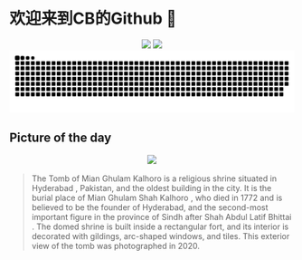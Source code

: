 
# 欢迎来到CB的Github 👋

<div align="center">
  <img height="137px" src="https://github-readme-stats.vercel.app/api?username=SuperCB&show_icons=true&theme=radical" />
  <img height="137px" src="https://github-readme-stats.vercel.app/api/top-langs/?username=SuperCB&hide_title=true&hide_border=true&layout=compact&langs_count=6&text_color=000&icon_color=fff" />
</div>


<div align="center">
    <img src="./contribution-snake/github-contribution-grid-snake.svg" />
</div>



## Picture of the day
<div align="center">
  <img width=400px src="https://upload.wikimedia.org/wikipedia/commons/thumb/a/a5/PK_Hyderabad_asv2020-02_img24_Tomb_of_Mian_Ghulam_Kalhoro.jpg/525px-PK_Hyderabad_asv2020-02_img24_Tomb_of_Mian_Ghulam_Kalhoro.jpg" />
</div>

>The  Tomb of Mian Ghulam Kalhoro  is a religious shrine situated in  Hyderabad , Pakistan, and the oldest building in the city. It is the burial place of  Mian Ghulam Shah Kalhoro , who died in 1772 and is believed to be the founder of Hyderabad, and the second-most important figure in the province of  Sindh  after  Shah Abdul Latif Bhittai . The domed shrine is built inside a rectangular fort, and its interior is decorated with gildings, arc-shaped windows, and tiles. This exterior view of the tomb was photographed in 2020.


